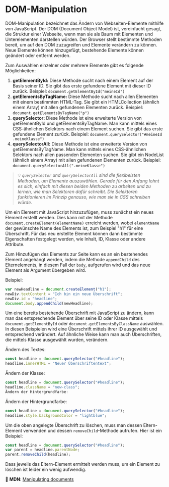 # DOM-Manipulation

DOM-Manipulation bezeichnet das Ändern von Webseiten-Elemente mithilfe von JavaScript. Der DOM (Document Object Model) ist, vereinfacht gesagt, die Struktur einer Webseite, wenn man sie als Baum mit Elementen und Unterelementen darstellen würden. Der Browser stellt bestimmte Methoden bereit, um auf den DOM zuzugreifen und Elemente verändern zu können. Neue Elemente können hinzugefügt, bestehende Elemente können geändert oder entfernt werden.

Zum Auswählen einzelner oder mehrere Elemente gibt es folgende Möglichkeiten:

1. **getElementById:** Diese Methode sucht nach einem Element auf der Basis seiner ID. Sie gibt das erste gefundene Element mit dieser ID zurück. Beispiel: `document.getElementById("meineId")`
2. **getElementsByTagName:** Diese Methode sucht nach allen Elementen mit einem bestimmten HTML-Tag. Sie gibt ein HTMLCollection (ähnlich einem Array) mit allen gefundenen Elementen zurück. Beispiel: `document.getElementsByTagName("p")`
3. **querySelector:** Diese Methode ist eine erweiterte Version von getElementById und getElementsByTagName. Man kann mittels eines CSS-ähnlichen Selektors nach einem Element suchen. Sie gibt das erste gefundene Element zurück. Beispiel: `document.querySelector("#meineId .meineKlasse")`
4. **querySelectorAll:** Diese Methode ist eine erweiterte Version von getElementsByTagName. Man kann mittels eines CSS-ähnlichen Selektors nach allen passenden Elementen suchen. Sie gibt ein NodeList (ähnlich einem Array) mit allen gefundenen Elementen zurück. Beispiel: `document.querySelectorAll(".meineKlasse")`

> 💡 _`querySelector` und `querySelectorAll` sind die flexibelsten Methoden, um Elemente auszuwählen. Gerade für den Anfang lohnt es sich, einfach mit diesen beiden Methoden zu arbeiten und zu lernen, wie man Selektoren dafür schreibt. Die Selektoren funktionieren im Prinzip genauso, wie man sie in CSS schreiben würde._

Um ein Element mit JavaScript hinzuzufügen, muss zunächst ein neues Element erstellt werden. Dies kann mit der Methode `document.createElement(elementName)` erreicht werden, wobei `elementName` der gewünschte Name des Elements ist, zum Beispiel "h1" für eine Überschrift. Für das neu erstellte Element können dann bestimmte Eigenschaften festgelegt werden, wie Inhalt, ID, Klasse oder andere Attribute.

Zum Hinzufügen des Elements zur Seite kann es an ein bestehendes Element angehängt werden, indem die Methode `appendChild` des Elternelements, in diesem Fall der `body`, aufgerufen wird und das neue Element als Argument übergeben wird.

Beispiel:

```javascript
var newHeadline = document.createElement("h1");
newDiv.textContent = "Ich bin ein neue Überschrift";
newDiv.id = "headline";
document.body.appendChild(newHeadline);
```

Um eine bereits bestehende Überschrift mit JavaScript zu ändern, kann man das entsprechende Element über seine ID oder Klasse mittels `document.getElementById` oder `document.getElementsByClassName` auswählen. In diesen Beispielen wird eine Überschrift mittels ihrer ID ausgewählt und entsprechend verändert. Auf ähnliche Weise kann man auch Überschriften, die mittels Klasse ausgewählt wurden, verändern.

Ändern des Textes:

```javascript
const headline = document.querySelector("#headline");
headline.innerHTML = "Neuer Überschriftentext";
```

Ändern der Klasse:

```javascript
const headline = document.querySelector("#headline");
headline.className = "new-class";
Ändern der Hintergrundfarbe:
```

Ändern der Hintergrundfarbe:

```javascript
const headline = document.querySelector("#headline");
headline.style.backgroundColor = "lightblue";
```

Um die oben angelegte Überschrift zu löschen, muss man dessen Eltern-Element verwenden und dessen `removeChild`-Methode aufrufen. Hier ist ein Beispiel:

```javascript
const headline = document.querySelector("#headline");
var parent = headline.parentNode;
parent.removeChild(headline);
```

Dass jeweils das Eltern-Element ermittelt werden muss, um ein Element zu löschen ist leider ein wenig aufwendig.

📖 **MDN**: [Manipulating documents](https://developer.mozilla.org/en-US/docs/Learn/JavaScript/Client-side_web_APIs/Manipulating_documents)
